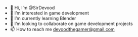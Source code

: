 - 👋 Hi, I’m @SirDevood
- 👀 I’m interested in game development
- 🌱 I’m currently learning Blender
- 💞️ I’m looking to collaborate on game development projects
- 📫 How to reach me devoodthegamer@gmail.com

<!---
SirDevood/SirDevood is a ✨ special ✨ repository because its `README.md` (this file) appears on your GitHub profile.
You can click the Preview link to take a look at your changes.
--->
